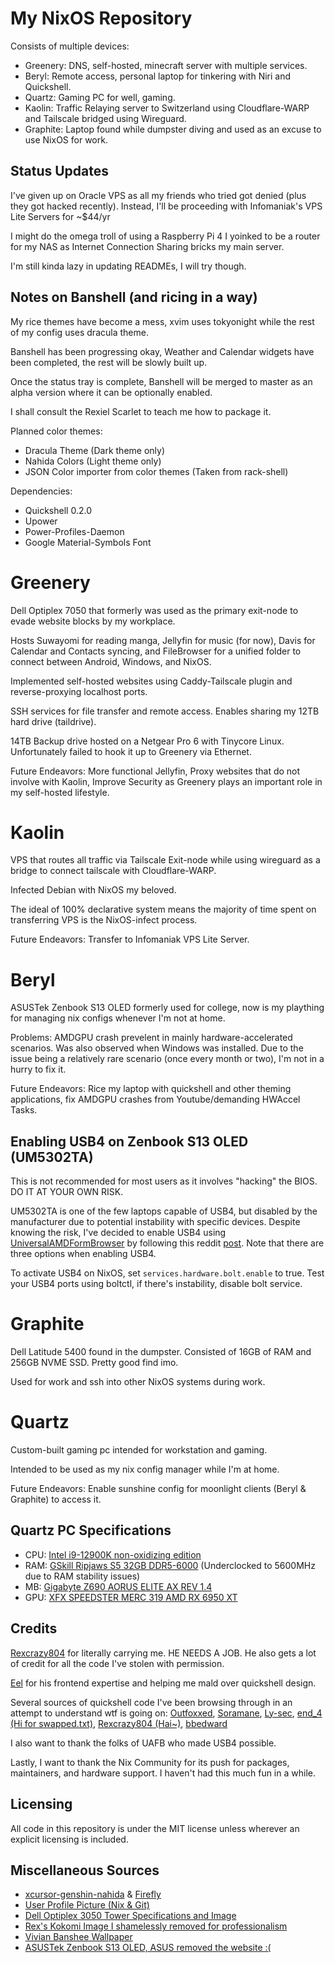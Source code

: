 # My NixOS Repository
Consists of multiple devices:

- Greenery: DNS, self-hosted, minecraft server with multiple services.
- Beryl: Remote access, personal laptop for tinkering with Niri and Quickshell.
- Quartz: Gaming PC for well, gaming.
- Kaolin: Traffic Relaying server to Switzerland using Cloudflare-WARP and Tailscale bridged using Wireguard.
- Graphite: Laptop found while dumpster diving and used as an excuse to use NixOS for work.

## Status Updates
 I've given up on Oracle VPS as all my friends who tried got denied (plus they got hacked recently).
 Instead, I'll be proceeding with Infomaniak's VPS Lite Servers for ~$44/yr

 I might do the omega troll of using a Raspberry Pi 4 I yoinked to be a router for my NAS as Internet Connection
 Sharing bricks my main server.

 I'm still kinda lazy in updating READMEs, I will try though.

## Notes on Banshell (and ricing in a way)

My rice themes have become a mess, xvim uses tokyonight while the rest of my config uses dracula theme.

Banshell has been progressing okay, Weather and Calendar widgets have been completed, the rest will be slowly built up.

Once the status tray is complete, Banshell will be merged to master as an alpha version where it can be optionally enabled.

I shall consult the Rexiel Scarlet to teach me how to package it.

Planned color themes:
- Dracula Theme (Dark theme only)
- Nahida Colors (Light theme only)
- JSON Color importer from color themes (Taken from rack-shell)

Dependencies:
- Quickshell 0.2.0
- Upower
- Power-Profiles-Daemon
- Google Material-Symbols Font

# Greenery

Dell Optiplex 7050 that formerly was used as the primary exit-node to evade website blocks by my workplace.

Hosts Suwayomi for reading manga, Jellyfin for music (for now), Davis for Calendar and Contacts syncing, and
FileBrowser for a unified folder to connect between Android, Windows, and NixOS.

Implemented self-hosted websites using Caddy-Tailscale plugin and reverse-proxying localhost ports.

SSH services for file transfer and remote access. Enables sharing my 12TB hard drive (taildrive).

14TB Backup drive hosted on a Netgear Pro 6 with Tinycore Linux. Unfortunately failed to hook it up to Greenery via
Ethernet.

Future Endeavors: More functional Jellyfin, Proxy websites that do not involve with Kaolin, Improve Security as Greenery 
plays an important role in my self-hosted lifestyle.

# Kaolin

VPS that routes all traffic via Tailscale Exit-node while using wireguard as a bridge to connect tailscale
with Cloudflare-WARP.

Infected Debian with NixOS my beloved.

The ideal of 100% declarative system means the majority of time spent on transferring VPS is the NixOS-infect process.

Future Endeavors: Transfer to Infomaniak VPS Lite Server.

# Beryl

ASUSTek Zenbook S13 OLED formerly used for college, now is my plaything for managing nix configs whenever I'm not at home.

Problems: AMDGPU crash prevelent in mainly hardware-accelerated scenarios. Was also observed when Windows was installed.
Due to the issue being a relatively rare scenario (once every month or two), I'm not in a hurry to fix it.

Future Endeavors: Rice my laptop with quickshell and other theming applications, fix AMDGPU crashes from Youtube/demanding HWAccel Tasks.

## Enabling USB4 on Zenbook S13 OLED (UM5302TA)
This is not recommended for most users as it involves "hacking" the
BIOS. DO IT AT YOUR OWN RISK.

UM5302TA is one of the few laptops capable of USB4, but disabled by the
manufacturer due to potential instability with specific devices. 
Despite knowing the risk, I've decided to enable USB4 using 
[UniversalAMDFormBrowser](https://github.com/DavidS95/Smokeless_UMAF/blob/main/UniversalAMDFormBrowser.zip) by following this reddit [post](https://www.reddit.com/r/ASUS/comments/13omq1e/zenbook_s13_bios_update_for_usb_4_whats_going_on/).
Note that there are three options when enabling USB4.

To activate USB4 on NixOS, set ```services.hardware.bolt.enable``` to true.
Test your USB4 ports using boltctl, if there's instability, disable bolt service.

# Graphite

Dell Latitude 5400 found in the dumpster. Consisted of 16GB of RAM and 256GB NVME SSD. Pretty good find imo.

Used for work and ssh into other NixOS systems during work.

# Quartz

Custom-built gaming pc intended for workstation and gaming.

Intended to be used as my nix config manager while I'm at home.

Future Endeavors: Enable sunshine config for moonlight clients (Beryl & Graphite) to access it. 

## Quartz PC Specifications
- CPU: [Intel i9-12900K non-oxidizing edition](https://www.intel.com/content/www/us/en/products/sku/134599/intel-core-i912900k-processor-30m-cache-up-to-5-20-ghz/specifications.html)
- RAM: [GSkill Ripjaws S5 32GB DDR5-6000](https://www.gskill.com/products/1/165/377/Ripjaws-S5-DDR5-Intel-XMP) (Underclocked to 5600MHz due to RAM stability issues)
- MB: [Gigabyte Z690 AORUS ELITE AX REV 1.4](https://www.gigabyte.com/Motherboard/Z690-AORUS-ELITE-AX-rev-14)
- GPU: [XFX SPEEDSTER MERC 319 AMD RX 6950 XT](https://www.xfxforce.com/shop/xfx-speedster-merc-319-amd-radeon-tm-rx-6950-xt-black)

## Credits
[Rexcrazy804](https://github.com/Rexcrazy804) for literally carrying me. HE NEEDS A JOB.
He also gets a lot of credit for all the code I've stolen with permission.

[Eel](https://github.com/zhuazhuzz) for his frontend expertise and helping me mald over quickshell design.

Several sources of quickshell code I've been browsing through in an attempt to understand wtf is going on:
[Outfoxxed](https://quickshell.outfoxxed.me/), [Soramane](https://github.com/caelestia-dots/shell), [Ly-sec](https://github.com/Ly-sec/nixos), [end_4 (Hi for swapped.txt)](https://github.com/end-4/dots-hyprland), [Rexcrazy804 (Hai~)](https://github.com/Rexcrazy804/Zaphkiel/tree/master/users/dots/quickshell/kurukurubar), [bbedward](https://github.com/bbedward/DankMaterialShell)

I also want to thank the folks of UAFB who made USB4 possible.

Lastly, I want to thank the Nix Community for its push for packages,
maintainers, and hardware support. I haven't had this much fun in
a while.

## Licensing
All code in this repository is under the MIT license unless wherever an
explicit licensing is included.

## Miscellaneous Sources
- [xcursor-genshin-nahida](https://aur.archlinux.org/packages/xcursor-samtoki-genshin-impact) & [Firefly](https://www.pling.com/p/2226124)
- [User Profile Picture (Nix & Git)](https://danbooru.donmai.us/posts/9246148)
- [Dell Optiplex 3050 Tower Specifications and Image](https://i.dell.com/sites/doccontent/shared-content/data-sheets/en/Documents/OptiPlex-3050-Towers-Technical-Specifications.pdf)
- [Rex's Kokomi Image I shamelessly removed for professionalism](https://danbooru.donmai.us/posts/9590836)
- [Vivian Banshee Wallpaper](https://danbooru.donmai.us/posts/9259057?q=vivian_banshee+pyogo)
- [ASUSTek Zenbook S13 OLED, ASUS removed the website :(](https://www.bestbuy.com/site/asus-zenbook-s-13-oled-um5302-13-3-laptop-amd-ryzen-7-16-gb-memory-1-tb-ssd-ponder-blue/6510809.p)
